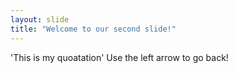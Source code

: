 ```yaml
---
layout: slide
title: "Welcome to our second slide!"
---
```

'This is my quoatation'
Use the left arrow to go back!
